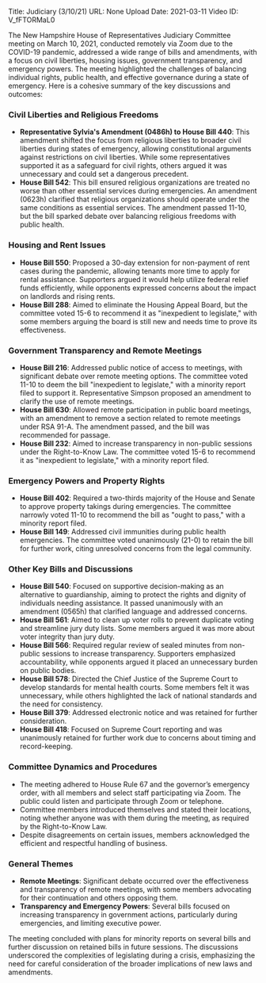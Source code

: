 Title: Judiciary (3/10/21)
URL: None
Upload Date: 2021-03-11
Video ID: V_fFTORMaL0

The New Hampshire House of Representatives Judiciary Committee meeting on March 10, 2021, conducted remotely via Zoom due to the COVID-19 pandemic, addressed a wide range of bills and amendments, with a focus on civil liberties, housing issues, government transparency, and emergency powers. The meeting highlighted the challenges of balancing individual rights, public health, and effective governance during a state of emergency. Here is a cohesive summary of the key discussions and outcomes:

### **Civil Liberties and Religious Freedoms**
- **Representative Sylvia's Amendment (0486h) to House Bill 440**: This amendment shifted the focus from religious liberties to broader civil liberties during states of emergency, allowing constitutional arguments against restrictions on civil liberties. While some representatives supported it as a safeguard for civil rights, others argued it was unnecessary and could set a dangerous precedent.
- **House Bill 542**: This bill ensured religious organizations are treated no worse than other essential services during emergencies. An amendment (0623h) clarified that religious organizations should operate under the same conditions as essential services. The amendment passed 11-10, but the bill sparked debate over balancing religious freedoms with public health.

### **Housing and Rent Issues**
- **House Bill 550**: Proposed a 30-day extension for non-payment of rent cases during the pandemic, allowing tenants more time to apply for rental assistance. Supporters argued it would help utilize federal relief funds efficiently, while opponents expressed concerns about the impact on landlords and rising rents.
- **House Bill 288**: Aimed to eliminate the Housing Appeal Board, but the committee voted 15-6 to recommend it as "inexpedient to legislate," with some members arguing the board is still new and needs time to prove its effectiveness.

### **Government Transparency and Remote Meetings**
- **House Bill 216**: Addressed public notice of access to meetings, with significant debate over remote meeting options. The committee voted 11-10 to deem the bill "inexpedient to legislate," with a minority report filed to support it. Representative Simpson proposed an amendment to clarify the use of remote meetings.
- **House Bill 630**: Allowed remote participation in public board meetings, with an amendment to remove a section related to remote meetings under RSA 91-A. The amendment passed, and the bill was recommended for passage.
- **House Bill 232**: Aimed to increase transparency in non-public sessions under the Right-to-Know Law. The committee voted 15-6 to recommend it as "inexpedient to legislate," with a minority report filed.

### **Emergency Powers and Property Rights**
- **House Bill 402**: Required a two-thirds majority of the House and Senate to approve property takings during emergencies. The committee narrowly voted 11-10 to recommend the bill as "ought to pass," with a minority report filed.
- **House Bill 149**: Addressed civil immunities during public health emergencies. The committee voted unanimously (21-0) to retain the bill for further work, citing unresolved concerns from the legal community.

### **Other Key Bills and Discussions**
- **House Bill 540**: Focused on supportive decision-making as an alternative to guardianship, aiming to protect the rights and dignity of individuals needing assistance. It passed unanimously with an amendment (0565h) that clarified language and addressed concerns.
- **House Bill 561**: Aimed to clean up voter rolls to prevent duplicate voting and streamline jury duty lists. Some members argued it was more about voter integrity than jury duty.
- **House Bill 566**: Required regular review of sealed minutes from non-public sessions to increase transparency. Supporters emphasized accountability, while opponents argued it placed an unnecessary burden on public bodies.
- **House Bill 578**: Directed the Chief Justice of the Supreme Court to develop standards for mental health courts. Some members felt it was unnecessary, while others highlighted the lack of national standards and the need for consistency.
- **House Bill 379**: Addressed electronic notice and was retained for further consideration.
- **House Bill 418**: Focused on Supreme Court reporting and was unanimously retained for further work due to concerns about timing and record-keeping.

### **Committee Dynamics and Procedures**
- The meeting adhered to House Rule 67 and the governor’s emergency order, with all members and select staff participating via Zoom. The public could listen and participate through Zoom or telephone.
- Committee members introduced themselves and stated their locations, noting whether anyone was with them during the meeting, as required by the Right-to-Know Law.
- Despite disagreements on certain issues, members acknowledged the efficient and respectful handling of business.

### **General Themes**
- **Remote Meetings**: Significant debate occurred over the effectiveness and transparency of remote meetings, with some members advocating for their continuation and others opposing them.
- **Transparency and Emergency Powers**: Several bills focused on increasing transparency in government actions, particularly during emergencies, and limiting executive power.

The meeting concluded with plans for minority reports on several bills and further discussion on retained bills in future sessions. The discussions underscored the complexities of legislating during a crisis, emphasizing the need for careful consideration of the broader implications of new laws and amendments.